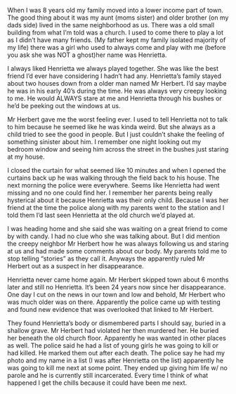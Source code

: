 When I was 8 years old my family moved into a lower income part of town. The good thing about it was my aunt (moms sister) and older brother (on my dads side) lived in the same neighborhood as us. There was a old small building from what I’m told was a church. I used to come there to play a lot as I didn’t have many friends. (My father kept my family isolated majority of my life) there was a girl who used to always come and play with me (before you ask she was NOT a ghost)her name was Henrietta.

I always liked Henrietta we always played together. She was like the best friend I’d ever have considering I hadn’t had any. Henrietta’s family stayed about two houses down from a older man named Mr Herbert. I’d say maybe he was in his early 40’s during the time. He was always very creepy looking to me. He would ALWAYS stare at me and Henrietta through his bushes or he’d be peeking out the windows at us.

Mr Herbert gave me the worst feeling ever. I used to tell Henrietta not to talk to him because he seemed like he was kinda weird. But she always as a child tried to see the good in people. But I just couldn’t shake the feeling of something sinister about him. I remember one night looking out my bedroom window and seeing him across the street in the bushes just staring at my house.

I closed the curtain for what seemed like 10 minutes and when I opened the curtains back up he was walking through the field back to his house. The next morning the police were everywhere. Seems like Henrietta had went missing and no one could find her. I remember her parents being really hysterical about it because Henrietta was their only child. Because I was her friend at the time the police along with my parents went to the station and I told them I’d last seen Henrietta at the old church we’d played at.

I was heading home and she said she was waiting on a great friend to come by with candy. I had no clue who she was talking about. But I did mention the creepy neighbor Mr Herbert how he was always following us and staring at us and had made some comments about our body. My parents told me to stop telling “stories” as they call it. Anyways the apparently ruled Mr Herbert out as a suspect in her disappearance.

Henrietta never came home again. Mr Herbert skipped town about 6 months later and still no Henrietta. It’s been 24 years now since her disappearance. One day I cut on the news in our town and low and behold, Mr Herbert who was much older was on there. Apparently the police came up with testing and found new evidence that was overlooked that linked to Mr Herbert.

They found Henrietta’s body or dismembered parts I should say, buried in a shallow grave. Mr Herbert had violated her then murdered her. He buried her beneath the old church floor. Apparently he was wanted in other places as well. The police said he had a list of young girls he was going to kill or had killed. He marked them out after each death. The police say he had my photo and my name in a list (I was after Henrietta on the list) apparently he was going to kill me next at some point. They ended up giving him life w/ no parole and he is currently still incarcerated. Every time I think of what happened I get the chills because it could have been me next.